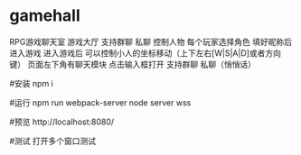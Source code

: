 # gamehall
RPG游戏聊天室 游戏大厅 支持群聊 私聊 控制人物
每个玩家选择角色 填好昵称后进入游戏
进入游戏后 可以控制小人的坐标移动（上下左右[W|S|A|D]或者方向键）
页面左下角有聊天模块 点击输入框打开 支持群聊 私聊（悄悄话）

#安装
npm i

#运行
npm run webpack-server
node server wss

#预览
http://localhost:8080/

#测试
打开多个窗口测试
